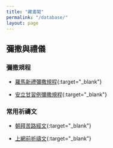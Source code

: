 ```yaml
---
title: "藏書閣"
permalink: "/database/"
layout: page
---
```


## 彌撒與禮儀

### 彌撒規程

* [羅馬新禮彌撒規程](https://poonlonghei.github.io//files/novusordomissae.pdf){:target="_blank"}

* [安立甘習例彌撒規程](https://poonlonghei.github.io//files/ordinariate-ordomissae.pdf){:target="_blank"}

### 常用祈禱文

* [朝拜苦路經文](https://poonlonghei.github.io//files/via-crucis.pdf){:target="_blank"}

* [上網前祈禱文](https://poonlonghei.github.io//files/ORATIO-ANTE-COLLIGATIONEM-IN-INTERRETE.pdf){:target="_blank"}
